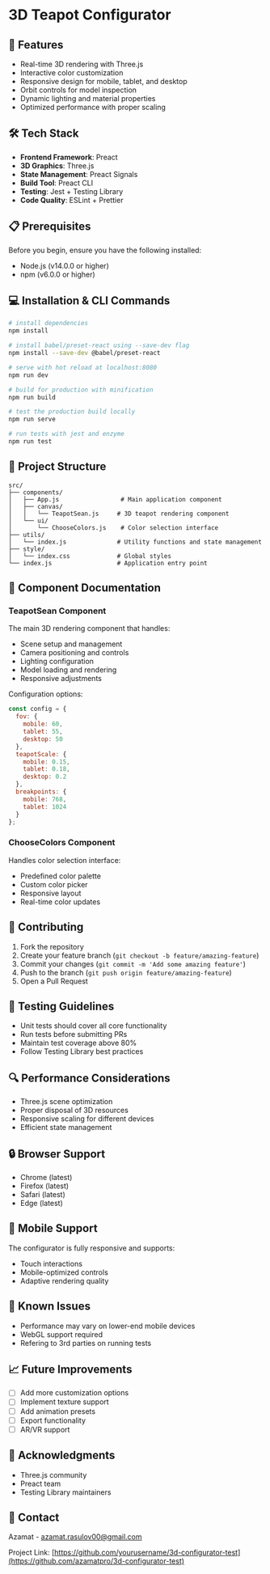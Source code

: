 # 3D Teapot Configurator

## 🚀 Features

- Real-time 3D rendering with Three.js
- Interactive color customization
- Responsive design for mobile, tablet, and desktop
- Orbit controls for model inspection
- Dynamic lighting and material properties
- Optimized performance with proper scaling

## 🛠 Tech Stack

- **Frontend Framework**: Preact
- **3D Graphics**: Three.js
- **State Management**: Preact Signals
- **Build Tool**: Preact CLI
- **Testing**: Jest + Testing Library
- **Code Quality**: ESLint + Prettier

## 📋 Prerequisites

Before you begin, ensure you have the following installed:
- Node.js (v14.0.0 or higher)
- npm (v6.0.0 or higher)

## 💻 Installation & CLI Commands

```bash
# install dependencies
npm install

# install babel/preset-react using --save-dev flag
npm install --save-dev @babel/preset-react

# serve with hot reload at localhost:8080
npm run dev

# build for production with minification
npm run build

# test the production build locally
npm run serve

# run tests with jest and enzyme
npm run test
```

## 📖 Project Structure

```
src/
├── components/
│   ├── App.js                 # Main application component
│   ├── canvas/
│   │   └── TeapotSean.js     # 3D teapot rendering component
│   └── ui/
│       └── ChooseColors.js    # Color selection interface
├── utils/
│   └── index.js              # Utility functions and state management
├── style/
│   └── index.css             # Global styles
└── index.js                  # Application entry point
```

## 🎨 Component Documentation

### TeapotSean Component

The main 3D rendering component that handles:
- Scene setup and management
- Camera positioning and controls
- Lighting configuration
- Model loading and rendering
- Responsive adjustments

Configuration options:
```javascript
const config = {
  fov: {
    mobile: 60,
    tablet: 55,
    desktop: 50
  },
  teapotScale: {
    mobile: 0.15,
    tablet: 0.18,
    desktop: 0.2
  },
  breakpoints: {
    mobile: 768,
    tablet: 1024
  }
};
```

### ChooseColors Component

Handles color selection interface:
- Predefined color palette
- Custom color picker
- Responsive layout
- Real-time color updates

## 🤝 Contributing

1. Fork the repository
2. Create your feature branch (`git checkout -b feature/amazing-feature`)
3. Commit your changes (`git commit -m 'Add some amazing feature'`)
4. Push to the branch (`git push origin feature/amazing-feature`)
5. Open a Pull Request

## 📝 Testing Guidelines

- Unit tests should cover all core functionality
- Run tests before submitting PRs
- Maintain test coverage above 80%
- Follow Testing Library best practices

## 🔍 Performance Considerations

- Three.js scene optimization
- Proper disposal of 3D resources
- Responsive scaling for different devices
- Efficient state management

## 🔒 Browser Support

- Chrome (latest)
- Firefox (latest)
- Safari (latest)
- Edge (latest)

## 📱 Mobile Support

The configurator is fully responsive and supports:
- Touch interactions
- Mobile-optimized controls
- Adaptive rendering quality

## 🐛 Known Issues

- Performance may vary on lower-end mobile devices
- WebGL support required
- Refering to 3rd parties on running tests

## 📈 Future Improvements

- [ ] Add more customization options
- [ ] Implement texture support
- [ ] Add animation presets
- [ ] Export functionality
- [ ] AR/VR support

## 👏 Acknowledgments

- Three.js community
- Preact team
- Testing Library maintainers

## 📧 Contact

Azamat - azamat.rasulov00@gmail.com

Project Link: [https://github.com/yourusername/3d-configurator-test](https://github.com/azamatpro/3d-configurator-test)
